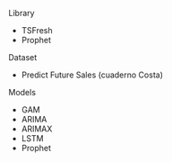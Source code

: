 Library
- TSFresh
- Prophet

Dataset
- Predict Future Sales (cuaderno Costa)


Models
- GAM
- ARIMA
- ARIMAX
- LSTM
- Prophet

